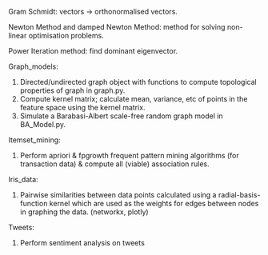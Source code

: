 Gram Schmidt: vectors -> orthonormalised vectors.

Newton Method and damped Newton Method: method for solving non-linear optimisation problems.

Power Iteration method: find dominant eigenvector.

Graph_models: 
1. Directed/undirected graph object with functions to compute topological properties of graph in graph.py. 
2. Compute kernel matrix; calculate mean, variance, etc of points in the feature space using the kernel matrix.
3. Simulate a Barabasi-Albert scale-free random graph model in BA_Model.py.

Itemset_mining:
1. Perform apriori & fpgrowth frequent pattern mining algorithms (for transaction data) & compute all (viable) association rules.

Iris_data:
1. Pairwise similarities between data points calculated using a radial-basis-function kernel which are used as the weights for edges between nodes
in graphing the data. (networkx, plotly)

Tweets:
1. Perform sentiment analysis on tweets
